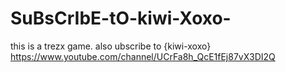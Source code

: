 # SuBsCrIbE-tO-kiwi-Xoxo-
this is a trezx game. also ubscribe to {kiwi-xoxo} https://www.youtube.com/channel/UCrFa8h_QcE1fEj87vX3DI2Q
